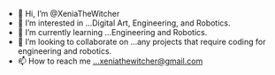 - 👋 Hi, I’m @XeniaTheWitcher
- 👀 I’m interested in ...Digital Art, Engineering, and Robotics. 
- 🌱 I’m currently learning ...Engineering and Robotics.
- 💞️ I’m looking to collaborate on ...any projects that require coding for engineering and robotics. 
- 📫 How to reach me ...xeniathewitcher@gmail.com

<!---
XeniaTheWitcher/XeniaTheWitcher is a ✨ special ✨ repository because its `README.md` (this file) appears on your GitHub profile.
You can click the Preview link to take a look at your changes.
--->
